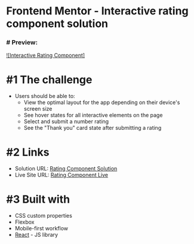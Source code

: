 # Frontend Mentor - Interactive rating component solution

### # Preview: 
[![Interactive Rating Component]](https://github.com/VRashi16/interactive-star-rating/assets/42666448/3bdfc8e0-782f-43a3-adbc-ccdfe069bea1)

# #1 The challenge

- Users should be able to:
  - View the optimal layout for the app depending on their device's screen size
  - See hover states for all interactive elements on the page
  - Select and submit a number rating
  - See the "Thank you" card state after submitting a rating

# #2 Links

- Solution URL: [Rating Component Solution](https://www.frontendmentor.io/solutions/interactive-rating-component-using-react-d7YDAYmERG)
- Live Site URL: [Rating Component Live](https://fm-rating-page.netlify.app)

# #3 Built with

- CSS custom properties
- Flexbox
- Mobile-first workflow
- [React](https://reactjs.org/) - JS library
